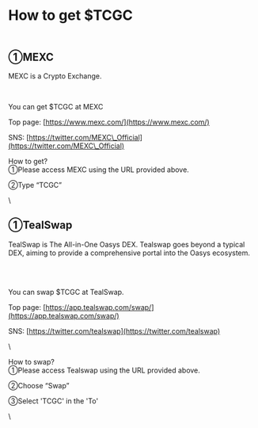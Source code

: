 # How to get $TCGC

\
➀MEXC
-----

MEXC is a Crypto Exchange.

<figure><img src="https://lh7-us.googleusercontent.com/xlYnmVF3304ZwdXTeAYuyq9LI4wdIbS5jKLwgMWXqYEVQNfiJX0wxN8scw1jUyhjqURzjYeLh9jQOfW4tOLyHaClEUs7Yb8GOdJWPs0lVFsAPRZM8opm_nbEtKz2eEH4gRlC11ZLQ71vhnO2DpqiOqM" alt=""><figcaption></figcaption></figure>

\
You can get $TCGC at MEXC

Top page: [https://www.mexc.com/](https://www.mexc.com/)

SNS: [https://twitter.com/MEXC\_Official](https://twitter.com/MEXC\_Official)



How to get?\
➀Please access MEXC using the URL provided above.

➁Type “TCGC”



\


## ➀TealSwap

TealSwap is The All-in-One Oasys DEX. Tealswap goes beyond a typical DEX, aiming to provide a comprehensive portal into the Oasys ecosystem.

<figure><img src="https://lh7-us.googleusercontent.com/m7Fnj2hXWY_VccCxYuaNkMPCFj-Khgy99oBHbRS9x-Ca_mE5AH3_IQqkgYtWyxiYDdRW1yilYK63cSGItMSZRvg3wFxyrIMrx3rtE-dAZmyoVvGU1IGT8wbaX26jrM_YG7YsF1Lrvc78KDIVsXiMR2Q" alt=""><figcaption></figcaption></figure>

\
\
You can swap $TCGC at TealSwap.

Top page: [https://app.tealswap.com/swap/](https://app.tealswap.com/swap/)

SNS: [https://twitter.com/tealswap](https://twitter.com/tealswap)

\


How to swap?\
➀Please access Tealswap using the URL provided above.

➁Choose “Swap”

➂Select 'TCGC' in the 'To'

\
